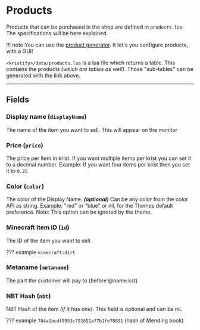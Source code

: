 # Products 

Products that can be purchased in the shop are defined in `products.lua`. The specifications will be here explained.

!!! note
    You can use the [product generator](https://kristify.madefor.cc/productgen).
    It let's you configure products, with a GUI!

`<kristify>/data/products.lua` is a lua file which returns a table. This contains the products *(which are tables as well)*. Those "sub-tables" can be generated with the link above.

---

## Fields

### Display name (`displayName`)

The name of the item you want to sell. This will appear on the monitor

### Price (`price`)

The price per item in krist. If you want multiple items per krist you can set it to a decimal number.
Example: If you want four items per krist then you set it to `0.25`

### Color (`color`)

The color of the Display Name. _**(optional)**_ Can be any color from the color API as string.
Example: "red" or "blue" or nil, for the Themes default preference.
Note: This option can be ignored by the theme.

### Minecraft Item ID (`id`)

The ID of the item you want to sell.

??? example
    `minecraft:dirt`

### Metaname (`metaname`)

The part the customer will pay to (before @name.kst)

### NBT Hash (`nbt`)

NBT Hash of the item *(if it has one)*. This field is optional and can be nil.

??? example
    `704a1bcdf9953c791651a77b1fe78891` (hash of Mending book)
